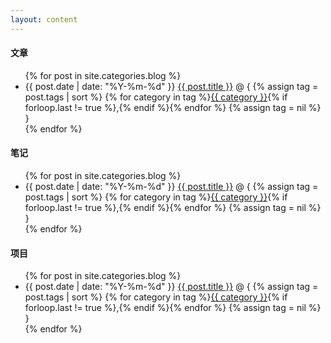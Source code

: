 ```yaml
---
layout: content
---
```


#### 文章


<ul class="border">
    {% for post in site.categories.blog %}
        <li>
            <span class="post-date">{{ post.date | date: "%Y-%m-%d" }}</span>
            <a class="post-link" href="{{ site.baseurl }}{{ post.url }}">{{ post.title }}</a>
            @ {
            {% assign tag = post.tags | sort %}
            {% for category in tag %}<span><a href="{{ site.baseurl }}category/#{{ category }}" class="reserved">{{ category }}</a>{% if forloop.last != true %},{% endif %}</span>{% endfor %}
            {% assign tag = nil %}
            }
        </li>
    {% endfor %}
</ul>



#### 笔记

<ul class="border">
    {% for post in site.categories.blog %}
        <li>
            <span class="post-date">{{ post.date | date: "%Y-%m-%d" }}</span>
            <a class="post-link" href="{{ site.baseurl }}{{ post.url }}">{{ post.title }}</a>
            @ {
            {% assign tag = post.tags | sort %}
            {% for category in tag %}<span><a href="{{ site.baseurl }}category/#{{ category }}" class="reserved">{{ category }}</a>{% if forloop.last != true %},{% endif %}</span>{% endfor %}
            {% assign tag = nil %}
            }
        </li>
    {% endfor %}
</ul>

#### 项目

<ul class="border">
    {% for post in site.categories.blog %}
        <li>
            <span class="post-date">{{ post.date | date: "%Y-%m-%d" }}</span>
            <a class="post-link" href="{{ site.baseurl }}{{ post.url }}">{{ post.title }}</a>
            @ {
            {% assign tag = post.tags | sort %}
            {% for category in tag %}<span><a href="{{ site.baseurl }}category/#{{ category }}" class="reserved">{{ category }}</a>{% if forloop.last != true %},{% endif %}</span>{% endfor %}
            {% assign tag = nil %}
            }
        </li>
    {% endfor %}
</ul>